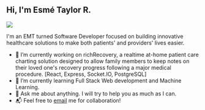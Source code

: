 <h2>Hi, I'm Esmé Taylor R.</h2>
  <img src="https://wp.flatirons.com/wp-content/uploads/2024/05/12.png">
</p>
  
I'm an EMT turned Software Developer focused on building innovative healthcare solutions to make both patients' and providers' lives easier.

- 🔭 I’m currently working on richRecovery, a realtime at-home patient care charting solution designed to allow family members to keep notes on their loved one's recovery progress following a major medical procedure.
     [React, Express, Socket.IO, PostgreSQL]
- 🌱 I’m currently learning Full Stack Web development and Machine Learning.
- 💬 Ask me about anything. I will try to help you as much as I can.
- 📬 Feel free to <a href="mailto:esme.taylor.richardson@gmail.com">email</a> me for collaboration!
